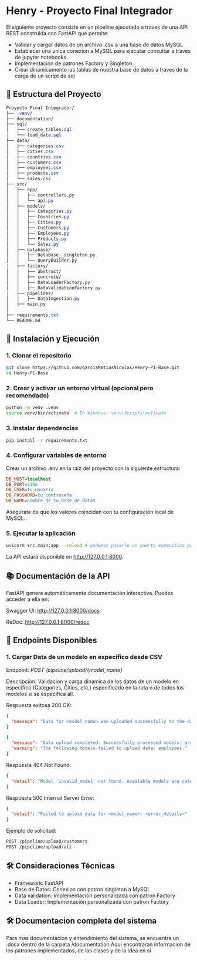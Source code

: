 # Henry - Proyecto Final Integrador

El siguiente proyecto consiste en un pipeline ejecutado a traves de una API REST construida con FastAPI que permite:

- Validar y cargar datos de un archivo .csv a una base de datos MySQL
- Establecer una unica conexion a MySQL para ejecutar consultar a traves de jupyter notebooks
- Implementacion de patrones Factory y Singleton.
- Crear dinamicamente las tablas de nuestra base de datos a traves de la carga de un script de sql

## 📁 Estructura del Proyecto

```css
Proyecto Final Integrador/
├── .venv/
├── documentation/
├── sql/
│   ├── create_tables.sql
|   └── load_data.sql
├── data/
│   ├── categories.csv
│   ├── cities.csv
│   ├── countries.csv
│   ├── customers.csv
│   ├── employees.csv
│   ├── products.csv
│   └── sales.csv
├── src/
│   ├── app/
│   │   ├── controllers.py
│   │   └── api.py  
│   ├── models/
│   │   ├── Categories.py
│   │   ├── Countries.py
│   │   ├── Cities.py
│   │   ├── Customers.py
│   │   ├── Employees.py
│   │   ├── Products.py
│   │   └── Sales.py
│   ├── database/
│   │   ├── DataBase__singleton.py
│   │   └── QueryBuilder.py
|   ├── factory/
│   │   ├── abstract/
│   │   ├── concrete/
│   │   ├── DataLoaderFactory.py
│   │   ├── DataValidationFactory.py
|   ├── pipelines/
│   │   ├── DataIngestion.py
│   ├── main.py
│
├── requirements.txt
└── README.md
```

## 🚀 Instalación y Ejecución

### 1. Clonar el repositorio
```bash
git clone https://github.com/garciaMatiasNicolas/Henry-PI-Base.git
cd Henry-PI-Base
```

### 2. Crear y activar un entorno virtual (opcional pero recomendado)
```bash
python -m venv .venv
source venv/bin/activate  # En Windows: venv\Scripts\activate
```

### 3. Instalar dependencias
```bash
pip install -r requirements.txt
```

### 4. Configurar variables de entorno
Crear un archivo .env en la raíz del proyecto con la siguiente estructura:
```ini
DB_HOST=localhost
DB_PORT=3306
DB_USER=tu_usuario
DB_PASSWORD=tu_contraseña
DB_NAME=nombre_de_tu_base_de_datos
```
Asegúrate de que los valores coincidan con tu configuración local de MySQL.

### 5. Ejecutar la aplicación
```bash
uvicorn src.main:app --reload # podemos pasarle un puerto especifico por parametros --port 8080 (por defecto corre en el 8000)
```
La API estará disponible en http://127.0.0.1:8000.

## 📚 Documentación de la API
FastAPI genera automáticamente documentación interactiva. Puedes acceder a ella en:

Swagger UI: http://127.0.0.1:8000/docs

ReDoc: http://127.0.0.1:8000/redoc

## 📌 Endpoints Disponibles
### 1. Cargar Data de un modelo en expecifico desde CSV
Endpoint: *POST /pipeline/upload/{model_name}*

Descripción: Validacion y carga dinamica de los datos de un modelo en especifico (Categories, Cities, etc,) especificado en la ruta o de todos los modelos si se especifica all.

Respuesta exitosa 200 OK:
```json
{
  "message": "Data for <model_name> was uploaded successfully to the database."
}

{
  "message": "Data upload completed. Successfully processed models: products, customers.",
  "warning": "The following models failed to upload data: employees."
}
```
Respuesta 404 Not Found:
```json
{
  "detail": "Model 'invalid_model' not found. Available models are categories, cities, countries, products, employees, customers"
}
```
Respuesta 500 Internal Server Error:
```json
{
  "detail": "Failed to upload data for <model_name>: <error_details>"
}
```
Ejemplo de solicitud:
```bash
POST /pipeline/upload/customers
POST /pipeline/upload/all
```

## 🛠️ Consideraciones Técnicas
* Framework: FastAPI
* Base de Datos: Conexion con patron singleton a MySQL
* Data validation: Implementación personalizada con patron Factory
* Data Loader: Implementación personalizada con patron Factory

## 🛠️ Documentacion completa del sistema
Para mas documentacion y entendimiento del sistema, se encuentra un .docx dentro de la carpeta /documentation
Aqui encontraran informacion de los patrones implementados, de las clases y de la idea en si